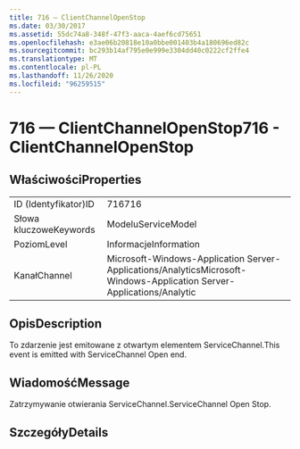 ```yaml
---
title: 716 — ClientChannelOpenStop
ms.date: 03/30/2017
ms.assetid: 55dc74a8-348f-47f3-aaca-4aef6cd75651
ms.openlocfilehash: e3ae06b20818e10a0bbe001403b4a180696ed82c
ms.sourcegitcommit: bc293b14af795e0e999e3304dd40c0222cf2ffe4
ms.translationtype: MT
ms.contentlocale: pl-PL
ms.lasthandoff: 11/26/2020
ms.locfileid: "96259515"
---
```

# <a name="716---clientchannelopenstop"></a><span data-ttu-id="4cdfa-102">716 — ClientChannelOpenStop</span><span class="sxs-lookup"><span data-stu-id="4cdfa-102">716 - ClientChannelOpenStop</span></span>

## <a name="properties"></a><span data-ttu-id="4cdfa-103">Właściwości</span><span class="sxs-lookup"><span data-stu-id="4cdfa-103">Properties</span></span>  
  
|||  
|-|-|  
|<span data-ttu-id="4cdfa-104">ID (Identyfikator)</span><span class="sxs-lookup"><span data-stu-id="4cdfa-104">ID</span></span>|<span data-ttu-id="4cdfa-105">716</span><span class="sxs-lookup"><span data-stu-id="4cdfa-105">716</span></span>|  
|<span data-ttu-id="4cdfa-106">Słowa kluczowe</span><span class="sxs-lookup"><span data-stu-id="4cdfa-106">Keywords</span></span>|<span data-ttu-id="4cdfa-107">Modelu</span><span class="sxs-lookup"><span data-stu-id="4cdfa-107">ServiceModel</span></span>|  
|<span data-ttu-id="4cdfa-108">Poziom</span><span class="sxs-lookup"><span data-stu-id="4cdfa-108">Level</span></span>|<span data-ttu-id="4cdfa-109">Informacje</span><span class="sxs-lookup"><span data-stu-id="4cdfa-109">Information</span></span>|  
|<span data-ttu-id="4cdfa-110">Kanał</span><span class="sxs-lookup"><span data-stu-id="4cdfa-110">Channel</span></span>|<span data-ttu-id="4cdfa-111">Microsoft-Windows-Application Server-Applications/Analytics</span><span class="sxs-lookup"><span data-stu-id="4cdfa-111">Microsoft-Windows-Application Server-Applications/Analytic</span></span>|  
  
## <a name="description"></a><span data-ttu-id="4cdfa-112">Opis</span><span class="sxs-lookup"><span data-stu-id="4cdfa-112">Description</span></span>  

 <span data-ttu-id="4cdfa-113">To zdarzenie jest emitowane z otwartym elementem ServiceChannel.</span><span class="sxs-lookup"><span data-stu-id="4cdfa-113">This event is emitted with ServiceChannel Open end.</span></span>  
  
## <a name="message"></a><span data-ttu-id="4cdfa-114">Wiadomość</span><span class="sxs-lookup"><span data-stu-id="4cdfa-114">Message</span></span>  

 <span data-ttu-id="4cdfa-115">Zatrzymywanie otwierania ServiceChannel.</span><span class="sxs-lookup"><span data-stu-id="4cdfa-115">ServiceChannel Open Stop.</span></span>  
  
## <a name="details"></a><span data-ttu-id="4cdfa-116">Szczegóły</span><span class="sxs-lookup"><span data-stu-id="4cdfa-116">Details</span></span>
